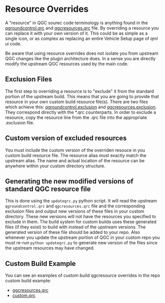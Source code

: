 # Resource Overrides

A "resource" in QGC sourec code terminology is anything found in the [qgroundcontrol.qrc](https://github.com/mavlink/qgroundcontrol/blob/master/qgroundcontrol.qrc) and [qgcresources.qrc](https://github.com/mavlink/qgroundcontrol/blob/master/qgcresources.qrc) file. By overriding a resource you can replace it with your own version of it. This could be as simple as a single icon, or as complex as replacing an entire Vehicle Setup page of qml ui code.

Be aware that using resource overrides does not isolate you from upstream QGC changes like the plugin architecture does. In a sense you are directly modify the upstream QGC resources used by the main code.

## Exclusion Files

The first step to overriding a resource is to "exclude" it from the standard portion of the upstream build. This means that you are going to provide that resource in your own custom build resource file(s). There are two files which achieve this: [qgroundcontrol.exclusion]() and [qgcresources.exclusion](https://github.com/mavlink/qgroundcontrol/blob/master/custom-example/qgcresources.exclusion). They correspond directly with the *.qrc counterparts. In order to exclude a resource, copy the resource line from the .qrc file into the appropriate .exclusion file.

## Custom version of excluded resources

You must include the custom version of the overriden resouce in you custom build resource file. The resource alias must exactly match the upstream alias. The name and actual location of the resource can be anywhere within your custom directory structure.

## Generating the new modified versions of standard QGC resource file

This is done using the `updateqrc.py` python script. It will read the upstream `qgroundcontrol.qrc` and `qgcresources.qrc` file and the corresponding exclusion files and output new versions of these files in your custom directory. These new versions will not have the resources you specified to exclude in them. The build system for custom builds uses these generated files (if they exist) to build with instead of the upstream versions. The generated version of these file should be added to your repo. Also whenever you update the upstream portion of QGC in your custom repo you must re-run `python updateqrc.py` to generate new version of the files since the upstream resources may have changed.

## Custom Build Example

You can see an examples of custom build qgcresource overrides in the repo custom build example:

* [qgcresources.qrc](https://github.com/mavlink/qgroundcontrol/blob/master/custom-example/qgcresources.exclusion)
* [custom.qrc](https://github.com/mavlink/qgroundcontrol/blob/master/custom-example/custom.qrc)
